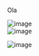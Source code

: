 Ola


![image](https://github.com/Rob3rt2/Rob3rt2/assets/127865166/2f53c566-3602-4bc2-98b8-d79cfbd814e2) <br>
![image](https://github.com/Rob3rt2/Rob3rt2/assets/127865166/b620d7d5-c972-49d4-9665-530c81d97224)<br>

![image](https://github.com/Rob3rt2/Rob3rt2/assets/127865166/9588baf8-e6c8-4a8e-ab69-a09e9a71e265)


